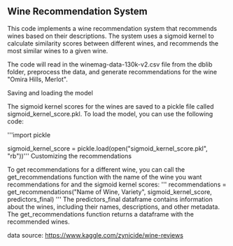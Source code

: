 ## Wine Recommendation System

This code implements a wine recommendation system that recommends wines based on their descriptions. The system uses a sigmoid kernel to calculate similarity scores between different wines, and recommends the most similar wines to a given wine.

The code will read in the winemag-data-130k-v2.csv file from the dblib folder, preprocess the data, and generate recommendations for the wine "Omira Hills, Merlot".

Saving and loading the model

The sigmoid kernel scores for the wines are saved to a pickle file called sigmoid_kernel_score.pkl. To load the model, you can use the following code:

'''import pickle

sigmoid_kernel_score = pickle.load(open("sigmoid_kernel_score.pkl", "rb"))'''
Customizing the recommendations

To get recommendations for a different wine, you can call the get_recommendations function with the name of the wine you want recommendations for and the sigmoid kernel scores:
'''
recommendations = get_recommendations("Name of Wine, Variety", sigmoid_kernel_score, predictors_final)
'''
The predictors_final dataframe contains information about the wines, including their names, descriptions, and other metadata. The get_recommendations function returns a dataframe with the recommended wines.

data source: https://www.kaggle.com/zynicide/wine-reviews

